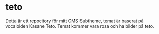 # teto

Detta är ett repocitory för mitt CMS Subtheme, temat är baserat på vocaloiden Kasane Teto. Temat kommer vara rosa och ha bilder på teto.
